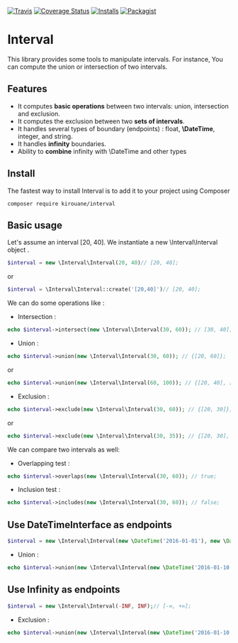 [![Travis](https://img.shields.io/travis/Kirouane/interval/master.svg)](http://travis-ci.org/Kirouane/interval)
[![Coverage Status](https://coveralls.io/repos/github/Kirouane/interval/badge.svg)](https://coveralls.io/github/Kirouane/interval)
[![Installs](https://img.shields.io/packagist/dt/Kirouane/interval.svg)](https://packagist.org/packages/Kirouane/interval/stats)
[![Packagist](https://img.shields.io/packagist/v/Kirouane/interval.svg)](https://packagist.org/packages/Kirouane/interval)

Interval
======

This library provides some tools to manipulate intervals. For instance, You can compute the union or intersection of two intervals.

Features
------

* It computes **basic operations** between two intervals: union, intersection and exclusion.
* It computes the exclusion between two **sets of intervals**.
* It handles several types of boundary (endpoints) : float, **\DateTime**, integer, and string. 
* It handles **infinity** boundaries.
* Ability to **combine** infinity with \DateTime and other types

Install
------

The fastest way to install Interval is to add it to your project using Composer

`composer require kirouane/interval`


Basic usage
---------

Let's assume an interval [20, 40].
We instantiate a new \Interval\Interval object .

```php
$interval = new \Interval\Interval(20, 40)// [20, 40];
```

or

```php
$interval = \Interval\Interval::create('[20,40]')// [20, 40];
```


We can do some operations like : 
* Intersection : 

```php
echo $interval->intersect(new \Interval\Interval(30, 60)); // [30, 40];
```

* Union : 

```php
echo $interval->union(new \Interval\Interval(30, 60)); // {[20, 60]};
```

or

```php
echo $interval->union(new \Interval\Interval(60, 100)); // {[20, 40], [60, 100]};
```

* Exclusion : 

```php
echo $interval->exclude(new \Interval\Interval(30, 60)); // {[20, 30]};
```

or

```php
echo $interval->exclude(new \Interval\Interval(30, 35)); // {[20, 30], [35, 40]};
```

We can compare two intervals as well: 
* Overlapping test : 

```php
echo $interval->overlaps(new \Interval\Interval(30, 60)); // true;
```

* Inclusion test : 

```php
echo $interval->includes(new \Interval\Interval(30, 60)); // false;
```
Use DateTimeInterface as endpoints
---------

```php
$interval = new \Interval\Interval(new \DateTime('2016-01-01'), new \DateTime('2016-01-10'))// [2016-01-01T00:00:00+01:00, 2016-01-10T00:00:00+01:00];
```

* Union : 

```php
echo $interval->union(new \Interval\Interval(new \DateTime('2016-01-10'), new \DateTime('2016-01-15'))); // {[2016-01-01T00:00:00+01:00, 2016-01-15T00:00:00+01:00]};
```

Use Infinity as endpoints
---------

```php
$interval = new \Interval\Interval(-INF, INF);// [-∞, +∞];
```

* Exclusion : 

```php
echo $interval->union(new \Interval\Interval(new \DateTime('2016-01-10'), new \DateTime('2016-01-15'))); // {[-∞, 2016-01-10T00:00:00+01:00], [2016-01-15T00:00:00+01:00, +∞]};
```


